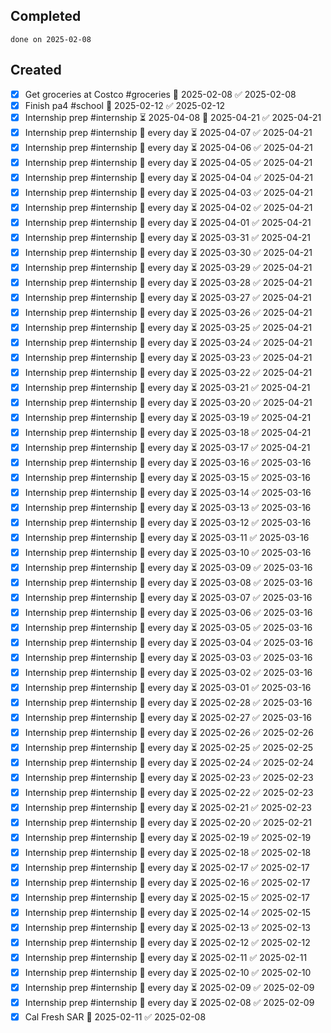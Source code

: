 
## Completed

```tasks
done on 2025-02-08
```

## Created
- [x] Get groceries at Costco #groceries 📅 2025-02-08 ✅ 2025-02-08
- [x] Finish pa4 #school 📅 2025-02-12 ✅ 2025-02-12
- [x] Internship prep #internship ⏳ 2025-04-08 📅 2025-04-21 ✅ 2025-04-21
- [x] Internship prep #internship 🔁 every day ⏳ 2025-04-07 ✅ 2025-04-21
- [x] Internship prep #internship 🔁 every day ⏳ 2025-04-06 ✅ 2025-04-21
- [x] Internship prep #internship 🔁 every day ⏳ 2025-04-05 ✅ 2025-04-21
- [x] Internship prep #internship 🔁 every day ⏳ 2025-04-04 ✅ 2025-04-21
- [x] Internship prep #internship 🔁 every day ⏳ 2025-04-03 ✅ 2025-04-21
- [x] Internship prep #internship 🔁 every day ⏳ 2025-04-02 ✅ 2025-04-21
- [x] Internship prep #internship 🔁 every day ⏳ 2025-04-01 ✅ 2025-04-21
- [x] Internship prep #internship 🔁 every day ⏳ 2025-03-31 ✅ 2025-04-21
- [x] Internship prep #internship 🔁 every day ⏳ 2025-03-30 ✅ 2025-04-21
- [x] Internship prep #internship 🔁 every day ⏳ 2025-03-29 ✅ 2025-04-21
- [x] Internship prep #internship 🔁 every day ⏳ 2025-03-28 ✅ 2025-04-21
- [x] Internship prep #internship 🔁 every day ⏳ 2025-03-27 ✅ 2025-04-21
- [x] Internship prep #internship 🔁 every day ⏳ 2025-03-26 ✅ 2025-04-21
- [x] Internship prep #internship 🔁 every day ⏳ 2025-03-25 ✅ 2025-04-21
- [x] Internship prep #internship 🔁 every day ⏳ 2025-03-24 ✅ 2025-04-21
- [x] Internship prep #internship 🔁 every day ⏳ 2025-03-23 ✅ 2025-04-21
- [x] Internship prep #internship 🔁 every day ⏳ 2025-03-22 ✅ 2025-04-21
- [x] Internship prep #internship 🔁 every day ⏳ 2025-03-21 ✅ 2025-04-21
- [x] Internship prep #internship 🔁 every day ⏳ 2025-03-20 ✅ 2025-04-21
- [x] Internship prep #internship 🔁 every day ⏳ 2025-03-19 ✅ 2025-04-21
- [x] Internship prep #internship 🔁 every day ⏳ 2025-03-18 ✅ 2025-04-21
- [x] Internship prep #internship 🔁 every day ⏳ 2025-03-17 ✅ 2025-04-21
- [x] Internship prep #internship 🔁 every day ⏳ 2025-03-16 ✅ 2025-03-16
- [x] Internship prep #internship 🔁 every day ⏳ 2025-03-15 ✅ 2025-03-16
- [x] Internship prep #internship 🔁 every day ⏳ 2025-03-14 ✅ 2025-03-16
- [x] Internship prep #internship 🔁 every day ⏳ 2025-03-13 ✅ 2025-03-16
- [x] Internship prep #internship 🔁 every day ⏳ 2025-03-12 ✅ 2025-03-16
- [x] Internship prep #internship 🔁 every day ⏳ 2025-03-11 ✅ 2025-03-16
- [x] Internship prep #internship 🔁 every day ⏳ 2025-03-10 ✅ 2025-03-16
- [x] Internship prep #internship 🔁 every day ⏳ 2025-03-09 ✅ 2025-03-16
- [x] Internship prep #internship 🔁 every day ⏳ 2025-03-08 ✅ 2025-03-16
- [x] Internship prep #internship 🔁 every day ⏳ 2025-03-07 ✅ 2025-03-16
- [x] Internship prep #internship 🔁 every day ⏳ 2025-03-06 ✅ 2025-03-16
- [x] Internship prep #internship 🔁 every day ⏳ 2025-03-05 ✅ 2025-03-16
- [x] Internship prep #internship 🔁 every day ⏳ 2025-03-04 ✅ 2025-03-16
- [x] Internship prep #internship 🔁 every day ⏳ 2025-03-03 ✅ 2025-03-16
- [x] Internship prep #internship 🔁 every day ⏳ 2025-03-02 ✅ 2025-03-16
- [x] Internship prep #internship 🔁 every day ⏳ 2025-03-01 ✅ 2025-03-16
- [x] Internship prep #internship 🔁 every day ⏳ 2025-02-28 ✅ 2025-03-16
- [x] Internship prep #internship 🔁 every day ⏳ 2025-02-27 ✅ 2025-03-16
- [x] Internship prep #internship 🔁 every day ⏳ 2025-02-26 ✅ 2025-02-26
- [x] Internship prep #internship 🔁 every day ⏳ 2025-02-25 ✅ 2025-02-25
- [x] Internship prep #internship 🔁 every day ⏳ 2025-02-24 ✅ 2025-02-24
- [x] Internship prep #internship 🔁 every day ⏳ 2025-02-23 ✅ 2025-02-23
- [x] Internship prep #internship 🔁 every day ⏳ 2025-02-22 ✅ 2025-02-23
- [x] Internship prep #internship 🔁 every day ⏳ 2025-02-21 ✅ 2025-02-23
- [x] Internship prep #internship 🔁 every day ⏳ 2025-02-20 ✅ 2025-02-21
- [x] Internship prep #internship 🔁 every day ⏳ 2025-02-19 ✅ 2025-02-19
- [x] Internship prep #internship 🔁 every day ⏳ 2025-02-18 ✅ 2025-02-18
- [x] Internship prep #internship 🔁 every day ⏳ 2025-02-17 ✅ 2025-02-17
- [x] Internship prep #internship 🔁 every day ⏳ 2025-02-16 ✅ 2025-02-17
- [x] Internship prep #internship 🔁 every day ⏳ 2025-02-15 ✅ 2025-02-17
- [x] Internship prep #internship 🔁 every day ⏳ 2025-02-14 ✅ 2025-02-15
- [x] Internship prep #internship 🔁 every day ⏳ 2025-02-13 ✅ 2025-02-13
- [x] Internship prep #internship 🔁 every day ⏳ 2025-02-12 ✅ 2025-02-12
- [x] Internship prep #internship 🔁 every day ⏳ 2025-02-11 ✅ 2025-02-11
- [x] Internship prep #internship 🔁 every day ⏳ 2025-02-10 ✅ 2025-02-10
- [x] Internship prep #internship 🔁 every day ⏳ 2025-02-09 ✅ 2025-02-09
- [x] Internship prep #internship 🔁 every day ⏳ 2025-02-08 ✅ 2025-02-09
- [x] Cal Fresh SAR 📅 2025-02-11 ✅ 2025-02-08